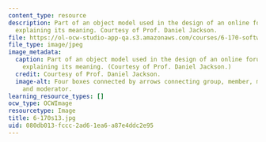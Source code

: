 ```yaml
---
content_type: resource
description: Part of an object model used in the design of an online forum, with annotations
  explaining its meaning. Courtesy of Prof. Daniel Jackson.
file: https://ol-ocw-studio-app-qa.s3.amazonaws.com/courses/6-170-software-studio-spring-2013/080db013fccc2ad61ea6a87e4ddc2e95_6-170s13.jpg
file_type: image/jpeg
image_metadata:
  caption: Part of an object model used in the design of an online forum, with annotations
    explaining its meaning. (Courtesy of Prof. Daniel Jackson.)
  credit: Courtesy of Prof. Daniel Jackson.
  image-alt: Four boxes connected by arrows connecting group, member, moderated group,
    and moderator.
learning_resource_types: []
ocw_type: OCWImage
resourcetype: Image
title: 6-170s13.jpg
uid: 080db013-fccc-2ad6-1ea6-a87e4ddc2e95
---
```

